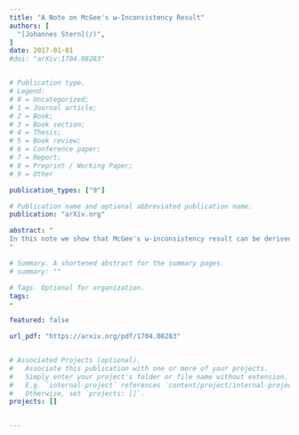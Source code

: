 ```yaml
---
title: "A Note on McGee's ω-Inconsistency Result"
authors: [
  "[Johannes Stern](/)",
]
date: 2017-01-01
#doi: "arXiv:1704.08283"


# Publication type.
# Legend:
# 0 = Uncategorized;
# 1 = Journal article;
# 2 = Book;
# 3 = Book section;
# 4 = Thesis;
# 5 = Book review;
# 6 = Conference paper;
# 7 = Report;
# 8 = Preprint / Working Paper;
# 9 = Other

publication_types: ["9"]

# Publication name and optional abbreviated publication name.
publication: "arXiv.org"

abstract: "
In this note we show that McGee's ω-inconsistency result can be derived from Löb's theorem.
"

# Summary. A shortened abstract for the summary pages.
# summary: ""

# Tags. Optional for organization.
tags:
-

featured: false

url_pdf: "https://arxiv.org/pdf/1704.08283"


# Associated Projects (optional).
#   Associate this publication with one or more of your projects.
#   Simply enter your project's folder or file name without extension.
#   E.g. `internal-project` references `content/project/internal-project/index.md`.
#   Otherwise, set `projects: []`.
projects: []


---
```

